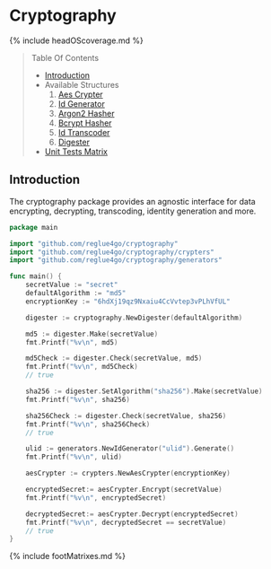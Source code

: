 # Cryptography

{% include headOScoverage.md %}

> Table Of Contents
>
> -   [Introduction](#introduction)
> -   Available Structures
>     1.  [Aes Crypter](https://reglue4go.github.io/cryptography/aesCrypter)
>     1.  [Id Generator](https://reglue4go.github.io/cryptography/idGenerator)
>     1.  [Argon2 Hasher](https://reglue4go.github.io/cryptography/argon2Hasher)
>     1.  [Bcrypt Hasher](https://reglue4go.github.io/cryptography/bcryptHasher)
>     1.  [Id Transcoder](https://reglue4go.github.io/cryptography/idTranscoder)
>     1.  [Digester](https://reglue4go.github.io/cryptography/digester)
> -   [Unit Tests Matrix](#unit-tests-matrix)

## Introduction

The cryptography package provides an agnostic interface for data encrypting, decrypting, transcoding, identity generation and more.

```go
package main

import "github.com/reglue4go/cryptography"
import "github.com/reglue4go/cryptography/crypters"
import "github.com/reglue4go/cryptography/generators"

func main() {
	secretValue := "secret"
	defaultAlgorithm := "md5"
	encryptionKey := "6hdXj19qz9Nxaiu4CcVvtep3vPLhVfUL"

	digester := cryptography.NewDigester(defaultAlgorithm)

	md5 := digester.Make(secretValue)
	fmt.Printf("%v\n", md5)

	md5Check := digester.Check(secretValue, md5)
	fmt.Printf("%v\n", md5Check)
	// true

	sha256 := digester.SetAlgorithm("sha256").Make(secretValue)
	fmt.Printf("%v\n", sha256)

	sha256Check := digester.Check(secretValue, sha256)
	fmt.Printf("%v\n", sha256Check)
	// true

	ulid := generators.NewIdGenerator("ulid").Generate()
	fmt.Printf("%v\n", ulid)

	aesCrypter := crypters.NewAesCrypter(encryptionKey)

	encryptedSecret:= aesCrypter.Encrypt(secretValue)
	fmt.Printf("%v\n", encryptedSecret)

	decryptedSecret:= aesCrypter.Decrypt(encryptedSecret)
	fmt.Printf("%v\n", decryptedSecret == secretValue)
	// true
}

```

{% include footMatrixes.md %}
